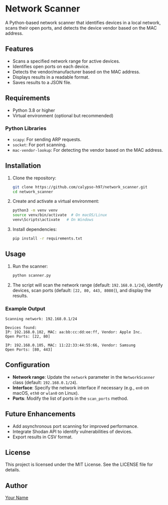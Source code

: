 # Network Scanner

A Python-based network scanner that identifies devices in a local network, scans their open ports, and detects the device vendor based on the MAC address.

## Features
- Scans a specified network range for active devices.
- Identifies open ports on each device.
- Detects the vendor/manufacturer based on the MAC address.
- Displays results in a readable format.
- Saves results to a JSON file.

## Requirements
- Python 3.8 or higher
- Virtual environment (optional but recommended)

### Python Libraries
- `scapy`: For sending ARP requests.
- `socket`: For port scanning.
- `mac-vendor-lookup`: For detecting the vendor based on the MAC address.

## Installation
1. Clone the repository:
   ```bash
   git clone https://github.com/calypso-h97/network_scanner.git
   cd network_scanner
   ```

2. Create and activate a virtual environment:
   ```bash
   python3 -m venv venv
   source venv/bin/activate  # On macOS/Linux
   venv\Scripts\activate   # On Windows
   ```

3. Install dependencies:
   ```bash
   pip install -r requirements.txt
   ```

## Usage
1. Run the scanner:
   ```bash
   python scanner.py
   ```

2. The script will scan the network range (default: `192.168.0.1/24`), identify devices, scan ports (default: `[22, 80, 443, 8080]`), and display the results.

### Example Output
```text
Scanning network: 192.168.0.1/24

Devices found:
IP: 192.168.0.102, MAC: aa:bb:cc:dd:ee:ff, Vendor: Apple Inc.
Open Ports: [22, 80]

IP: 192.168.0.105, MAC: 11:22:33:44:55:66, Vendor: Samsung
Open Ports: [80, 443]
```

## Configuration
- **Network range**: Update the `network` parameter in the `NetworkScanner` class (default: `192.168.0.1/24`).
- **Interface**: Specify the network interface if necessary (e.g., `en0` on macOS, `eth0` or `wlan0` on Linux).
- **Ports**: Modify the list of ports in the `scan_ports` method.

## Future Enhancements
- Add asynchronous port scanning for improved performance.
- Integrate Shodan API to identify vulnerabilities of devices.
- Export results in CSV format.

## License
This project is licensed under the MIT License. See the LICENSE file for details.

## Author
[Your Name](https://github.com/calypso-h97)

